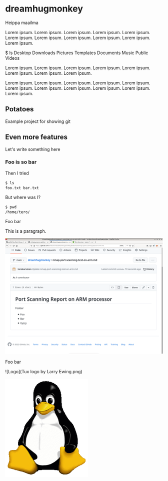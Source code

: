 # dreamhugmonkey

Heippa maailma

Lorem ipsum. Lorem ipsum. Lorem ipsum. Lorem ipsum. Lorem ipsum. Lorem ipsum. Lorem ipsum. Lorem ipsum. Lorem ipsum. Lorem ipsum. Lorem ipsum. 

$ ls
Desktop    Downloads  Pictures  Templates
Documents  Music      Public    Videos

Lorem ipsum. Lorem ipsum. Lorem ipsum. Lorem ipsum. Lorem ipsum. Lorem ipsum. Lorem ipsum. Lorem ipsum. 

Lorem ipsum. Lorem ipsum. Lorem ipsum. Lorem ipsum. Lorem ipsum. Lorem ipsum. Lorem ipsum. Lorem ipsum. Lorem ipsum. Lorem ipsum. Lorem ipsum. 

## Potatoes

Example project for showing git

## Even more features

Let's write something here

### Foo is so bar

Then I tried

    $ ls
    foo.txt bar.txt

But where was I?

    $ pwd
    /home/tero/

Foo bar

This is a paragraph. 

![Screenshot of foo](fooshot.png)

Foo bar

![Logo](Tux logo by Larry Ewing.png)

![](Tux-logo-by-Larry-Ewing.png)
